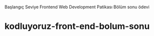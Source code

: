 Başlangıç Seviye Frontend Web Development Patikası 
Bölüm sonu ödevi

# kodluyoruz-front-end-bolum-sonu

